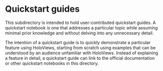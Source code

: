 # Quickstart guides

This subdirectory is intended to hold user-contributed quickstart
guides. A quickstart notebook is one that addresses a particular topic
while assuming minimal prior knowledge and without delving into any
unnecessary detail.

The intention of a quickstart guide is to quickly demonstrate a
particular feature using HoloViews, starting from scratch using examples
that can be understood by an audience unfamiliar with HoloViews. Instead
of explaining a feature in detail, a quickstart guide can link to the
official documentation or other quickstart notebooks in this directory.